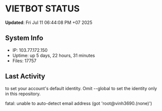 # VIETBOT STATUS
**Updated**: Fri Jul 11 06:44:08 PM +07 2025

## System Info
- IP: 103.77.172.150
- Uptime: up 5 days, 22 hours, 31 minutes
- Files: 17757

## Last Activity

to set your account's default identity.
Omit --global to set the identity only in this repository.

fatal: unable to auto-detect email address (got 'root@vinh3690.(none)')
